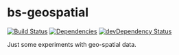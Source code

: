 # bs-geospatial

[![Build Status](https://drone.io/github.com/blacksun1/bs-geospatial/status.png)](https://drone.io/github.com/blacksun1/bs-geospatial/latest) [![Dependencies](https://david-dm.org/blacksun1/bs-geospatial.svg)](https://david-dm.org/blacksun1/teamcity-package-reporter) [![devDependency Status](https://david-dm.org/blacksun1/teamcity-package-reporter/dev-status.svg)](https://david-dm.org/blacksun1/bs-geospatial#info=devDependencies)

Just some experiments with geo-spatial data.
